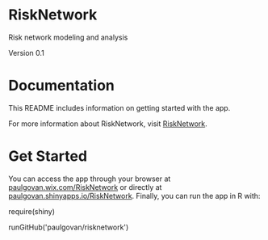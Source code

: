 # RiskNetwork
Risk network modeling and analysis

Version 0.1 
# Documentation
This README includes information on getting started with the app.

For more information about RiskNetwork, visit [RiskNetwork](http://paulgovan.wix.com/RiskNetwork).
# Get Started
You can access the app through your browser at [paulgovan.wix.com/RiskNetwork](http://paulgovan.wix.com/risknetwork) or directly at [paulgovan.shinyapps.io/RiskNetwork](https://paulgovan.shinyapps.io/risknetwork). Finally, you can run the app in R with:

require(shiny)

runGitHub('paulgovan/risknetwork')


